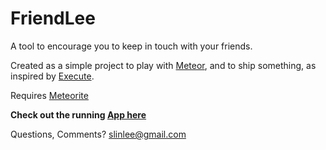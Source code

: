 # FriendLee

A tool to encourage you to keep in touch with your friends. 

Created as a simple project to play with [Meteor](http://meteor.com/), and to ship something, as inspired by [Execute](http://executebook.com/).

Requires [Meteorite](http://oortcloud.github.io/meteorite/)

**Check out the running [App here](http://friendlee.meteor.com)**

Questions, Comments? slinlee@gmail.com

